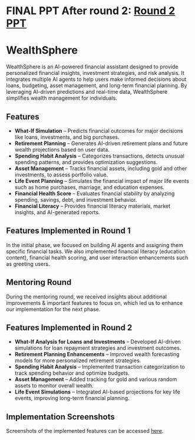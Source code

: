 # FINAL PPT After round 2: [Round 2 PPT](https://github.com/CMPN-CODECELL/Syrus2025_Wealth-AssetManagement_Flipflops/blob/main/PPT_Flipflops_02%20(1).pdf)
# WealthSphere  

WealthSphere is an AI-powered financial assistant designed to provide personalized financial insights, investment strategies, and risk analysis. It integrates multiple AI agents to help users make informed decisions about loans, budgeting, asset management, and long-term financial planning. By leveraging AI-driven predictions and real-time data, WealthSphere simplifies wealth management for individuals.  

## Features  

- **What-If Simulation** – Predicts financial outcomes for major decisions like loans, investments, and big purchases.  
- **Retirement Planning** – Generates AI-driven retirement plans and future wealth projections based on user data.  
- **Spending Habit Analysis** – Categorizes transactions, detects unusual spending patterns, and provides optimization suggestions.  
- **Asset Management** – Tracks financial assets, including gold and other investments, to assess portfolio value.  
- **Life Event Planning** – Simulates the financial impact of major life events such as home purchases, marriage, and education expenses.  
- **Financial Health Score** – Evaluates financial stability by analyzing spending, savings, debt, and investment behavior.  
- **Financial Literacy** – Provides financial literacy materials, market insights, and AI-generated reports.  

## Features Implemented in Round 1  

In the initial phase, we focused on building AI agents and assigning them specific financial tasks. We also implemented financial literacy (education content), financial health scoring, and user interaction enhancements such as greeting users.  

## Mentoring Round  

During the mentoring round, we received insights about additional improvements & important features to focus on, which led us to enhance our implementation for the next phase.  

## Features Implemented in Round 2  

- **What-If Analysis for Loans and Investments** – Developed AI-driven simulations for loan repayment strategies and investment outcomes.  
- **Retirement Planning Enhancements** – Improved wealth forecasting models for more personalized retirement strategies.  
- **Spending Habit Analysis** – Implemented transaction categorization to track spending behavior and optimize budgets.  
- **Asset Management** – Added tracking for gold and various random assets to monitor overall wealth.  
- **Life Event Simulations** – Integrated AI-based projections for key life events, improving long-term financial planning.  

## Implementation Screenshots  

Screenshots of the implemented features can be accessed [here](https://docs.google.com/document/d/1RIhh9m8kQl1rGORl34IMvynPCkG7nTMg4TyvRZl7Ga4/edit?usp=sharing).  
